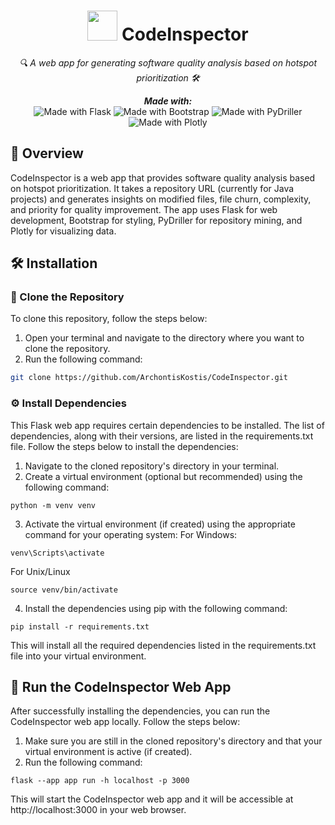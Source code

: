 <h1 align="center">
  <img src="https://github.com/ArchontisKostis/CodeInspector/blob/master/static/assets/svg/logo_1.svg" width="48" height="48" />
  CodeInspector
</h1>

<p align="center">
  <em>🔍 A web app for generating software quality analysis based on hotspot prioritization 🛠️</em> 
</p>

<p align="center">
  <em><b>Made with:</b></em> <br>
  <img src="https://img.shields.io/badge/Flask-blue" alt="Made with Flask" />
  <img src="https://img.shields.io/badge/Bootstrap-purple" alt="Made with Bootstrap" />
  <img src="https://img.shields.io/badge/PyDriller-green" alt="Made with PyDriller" />
  <img src="https://img.shields.io/badge/Plotly-orange" alt="Made with Plotly" />
</p>

## 🚀 Overview
CodeInspector is a web app that provides software quality analysis based on hotspot prioritization.
It takes a repository URL (currently for Java projects) and generates insights on modified files, file churn, complexity, and priority for quality improvement.
The app uses Flask for web development, Bootstrap for styling, PyDriller for repository mining, and Plotly for visualizing data.

## 🛠️ Installation

### 🐙 Clone the Repository
To clone this repository, follow the steps below:
1. Open your terminal and navigate to the directory where you want to clone the repository.
2. Run the following command:
```bash
git clone https://github.com/ArchontisKostis/CodeInspector.git
```

### ⚙️ Install Dependencies
This Flask web app requires certain dependencies to be installed. The list of dependencies, along with their versions, are listed in the requirements.txt file. Follow the steps below to install the dependencies:

1. Navigate to the cloned repository's directory in your terminal.
2. Create a virtual environment (optional but recommended) using the following command:
```
python -m venv venv
```

3. Activate the virtual environment (if created) using the appropriate command for your operating system:
For Windows:
```
venv\Scripts\activate
```

For Unix/Linux
```
source venv/bin/activate
```

4. Install the dependencies using pip with the following command:
```
pip install -r requirements.txt
```

This will install all the required dependencies listed in the requirements.txt file into your virtual environment.

## 🚀 Run the CodeInspector Web App

After successfully installing the dependencies, you can run the CodeInspector web app locally. Follow the steps below:

1. Make sure you are still in the cloned repository's directory and that your virtual environment is active (if created).
2. Run the following command:
```
flask --app app run -h localhost -p 3000
```
This will start the CodeInspector web app and it will be accessible at http://localhost:3000 in your web browser.
